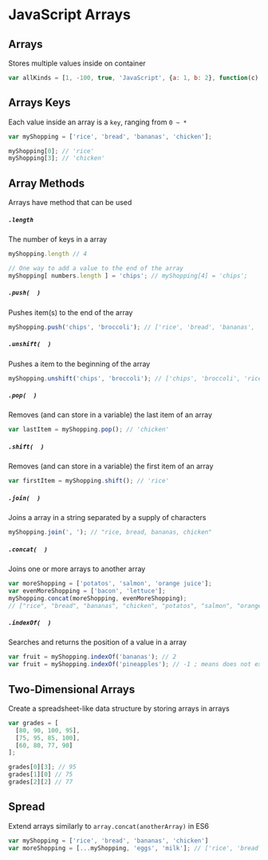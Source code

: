 # JavaScript Arrays

## Arrays
Stores multiple values inside on container

```js
var allKinds = [1, -100, true, 'JavaScript', {a: 1, b: 2}, function(c) { return c;}];
```

## Arrays Keys
Each value inside an array is a `key`, ranging from `0 ~ *`

```js
var myShopping = ['rice', 'bread', 'bananas', 'chicken'];

myShopping[0]; // 'rice'
myShopping[3]; // 'chicken'
```

## Array Methods
Arrays have method that can be used

##### `.length`
The number of keys in a array
```js
myShopping.length // 4

// One way to add a value to the end of the array
myShopping[ numbers.length ] = 'chips'; // myShopping[4] = 'chips';
```

##### `.push(  )`
Pushes item(s) to the end of the array
```js
myShopping.push('chips', 'broccoli'); // ['rice', 'bread', 'bananas', 'chicken', 'chips', 'broccoli']
```

##### `.unshift(  )`
Pushes a item to the beginning of the array
```js
myShopping.unshift('chips', 'broccoli'); // ['chips', 'broccoli', 'rice', 'bread', 'bananas', 'chicken']
```

##### `.pop(  )`
Removes (and can store in a variable) the last item of an array
```js
var lastItem = myShopping.pop(); // 'chicken'
```

##### `.shift(  )`
Removes (and can store in a variable) the first item of an array
```js
var firstItem = myShopping.shift(); // 'rice'
```

##### `.join(  )`
Joins a array in a string separated by a supply of characters
```js
myShopping.join(', '); // "rice, bread, bananas, chicken"
```

##### `.concat(  )`
Joins one or more arrays to another array
```js
var moreShopping = ['potatos', 'salmon', 'orange juice'];
var evenMoreShopping = ['bacon', 'lettuce'];
myShopping.concat(moreShopping, evenMoreShopping);
// ["rice", "bread", "bananas", "chicken", "potatos", "salmon", "orange juice", "bacon", "lettuce"]
```

##### `.indexOf(  )`
Searches and returns the position of a value in a array
```js
var fruit = myShopping.indexOf('bananas'); // 2
var fruit = myShopping.indexOf('pineapples'); // -1 ; means does not exist
```

## Two-Dimensional Arrays
Create a spreadsheet-like data structure by storing arrays in arrays

```js
var grades = [
  [80, 90, 100, 95],
  [75, 95, 85, 100],
  [60, 80, 77, 90]
];

grades[0][3]; // 95
grades[1][0] // 75
grades[2][2] // 77
```

## Spread
Extend arrays similarly to `array.concat(anotherArray)` in ES6

```js
var myShopping = ['rice', 'bread', 'bananas', 'chicken']
var moreShopping = [...myShopping, 'eggs', 'milk']; // ['rice', 'bread', 'bananas', 'chicken', 'eggs', 'milk']
```
